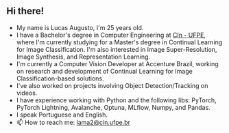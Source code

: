 ## Hi there! 

- My name is Lucas Augusto, I'm 25 years old.
- I have a Bachelor's degree in Computer Engineering at [CIn - UFPE](https://cin.ufpe.br), where I'm currently studying for a Master's degree in Continual Learning for Image Classification. I'm also interested in Image Super-Resolution, Image Synthesis, and Representation Learning.
- I'm currently a Computer Vision Developer at Accenture Brazil, working on research and development of Continual Learning for Image Classification-based solutions.
- I've also worked on projects involving Object Detection/Tracking on videos.
- I have experience working with Python and the following libs: PyTorch, PyTorch Lightning, Avalanche, Optuna, MLflow, Numpy, and Pandas.
- I speak Portuguese and English.
- 📫 How to reach me: lama2@cin.ufpe.br
